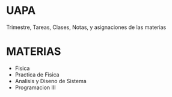 # UAPA
Trimestre, Tareas, Clases, Notas, y asignaciones de las materias

# MATERIAS

- Fisica
- Practica de Fisica
- Analisis y Diseno de Sistema
- Programacion III
